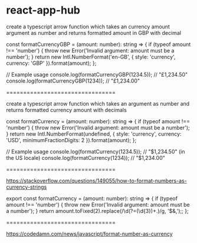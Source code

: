 # react-app-hub

create a typescript arrow function which takes an currency amount argument as number and returns formatted amount in GBP with decimal

const formatCurrencyGBP = (amount: number): string => {
if (typeof amount !== 'number') {
throw new Error('Invalid argument: amount must be a number');
}
return new Intl.NumberFormat('en-GB', { style: 'currency', currency: 'GBP' }).format(amount);
};

// Example usage
console.log(formatCurrencyGBP(1234.5)); // "£1,234.50"
console.log(formatCurrencyGBP(1234)); // "£1,234.00"

================================

create a typescript arrow function which takes an argument as number and returns formatted currency amount with decimals

const formatCurrency = (amount: number): string => {
if (typeof amount !== 'number') {
throw new Error('Invalid argument: amount must be a number');
}
return new Intl.NumberFormat(undefined, { style: 'currency', currency: 'USD', minimumFractionDigits: 2 }).format(amount);
};

// Example usage
console.log(formatCurrency(1234.5)); // "$1,234.50" (in the US locale)
console.log(formatCurrency(1234)); // "$1,234.00"

================================

https://stackoverflow.com/questions/149055/how-to-format-numbers-as-currency-strings

export const formatCurrency = (amount: number): string => {
if (typeof amount !== 'number') {
throw new Error('Invalid argument: amount must be a number');
}
return amount.toFixed(2).replace(/\d(?=(\d{3})+\.)/g, '$&,');;
};

================================

https://codedamn.com/news/javascript/format-number-as-currency
